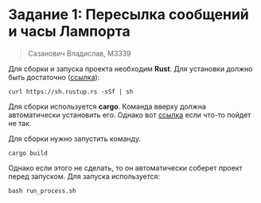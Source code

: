 # Задание 1: Пересылка сообщений и часы Лампорта

> Сазанович Владислав, M3339

Для сборки и запуска проекта необходим **Rust**. Для установки должно быть достаточно ([ссылка](https://www.rust-lang.org/en-US/install.html)):
```
curl https://sh.rustup.rs -sSf | sh
```

Для сборки используется **cargo**. Команда вверху должна автоматически установить его. Однако вот [ccылка](https://crates.io/install) если что-то пойдет не так.

Для сборки нужно запустить команду.
```
cargo build
```

Однако если этого не сделать, то он автоматически соберет проект перед запуском.
Для запуска используется:
```
bash run_process.sh
```
